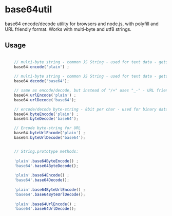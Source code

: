 # base64util
base64 encode/decode utility for browsers and node.js, 
with polyfill and URL friendly format.
Works with multi-byte and utf8 strings.

## Usage

```javascript
    
    // multi-byte string - common JS String - used for text data - gets encoded to utf8
    base64.encode('plain') ;
    
    // multi-byte string - common JS String - used for text data - gets decoded from utf8
    base64.decode('base64');

    // same as encode/decode, but instead of "/+" uses "_-" - URL friendly
    base64.urlEncode('plain') ;
    base64.urlDecode('base64');

    // encode/decode byte-string - 8bit per char - used for binary data
    base64.byteEncode('plain') ;
    base64.byteDecode('base64');

    // Encode byte-string for URL
    base64.byteUrlEncode('plain') ;
    base64.byteUrlDecode('base64');


    // String.prototype methods:
    
    'plain'.base64ByteEncode() ;
    'base64'.base64ByteDecode();
    
    'plain'.base64Encode() ;
    'base64'.base64Decode();
    
    'plain'.base64ByteUrlEncode() ;
    'base64'.base64ByteUrlDecode();
    
    'plain'.base64UrlEncode() ;
    'base64'.base64UrlDecode();

```

